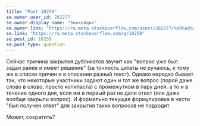 ```yaml
---
title: "Post 10259"
se.owner.user_id: 282277
se.owner.display_name: "Эникейщик"
se.owner.link: "https://ru.meta.stackoverflow.com/users/282277/%d0%ad%d0%bd%d0%b8%d0%ba%d0%b5%d0%b9%d1%89%d0%b8%d0%ba"
se.link: "https://ru.meta.stackoverflow.com/q/10259"
se.post_id: 10259
se.post_type: question
---
```

<p>Сейчас причина закрытия дубликатов звучит как "вопрос уже был задан ранее и имеет решение" (за точность цитаты не ручаюсь, к тому же в списке причин и в описании разный текст). Однако нередко бывает так, что некоторые участники задают один и тот же вопрос (порой даже слово в слово, просто копипаста) с промежутком в пару дней, а то и в течение одного дня, если им в первый раз не дали ответ (или даже вообще закрыли вопрос). И формально текущая формулировка в части "был получен ответ" для закрытия таких вопросов не подходит. </p>

<p>Может, сократить?</p>
